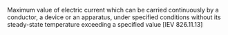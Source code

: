 Maximum value of electric current which can be carried continuously by a conductor, a device or an apparatus, under specified conditions without its steady-state temperature exceeding a specified value [IEV 826.11.13]
